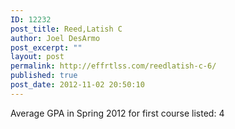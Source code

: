 ```yaml
---
ID: 12232
post_title: Reed,Latish C
author: Joel DesArmo
post_excerpt: ""
layout: post
permalink: http://effrtlss.com/reedlatish-c-6/
published: true
post_date: 2012-11-02 20:50:10
---
```

<p>Average GPA in Spring 2012 for first course listed: 4</p>